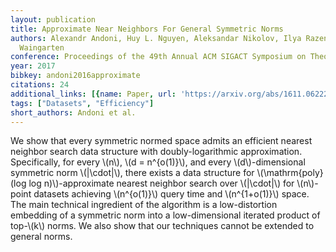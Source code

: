 ```yaml
---
layout: publication
title: Approximate Near Neighbors For General Symmetric Norms
authors: Alexandr Andoni, Huy L. Nguyen, Aleksandar Nikolov, Ilya Razenshteyn, Erik
  Waingarten
conference: Proceedings of the 49th Annual ACM SIGACT Symposium on Theory of Computing
year: 2017
bibkey: andoni2016approximate
citations: 24
additional_links: [{name: Paper, url: 'https://arxiv.org/abs/1611.06222'}]
tags: ["Datasets", "Efficiency"]
short_authors: Andoni et al.
---
```

We show that every symmetric normed space admits an efficient nearest
neighbor search data structure with doubly-logarithmic approximation.
Specifically, for every \\(n\\), \\(d = n^\{o(1)\}\\), and every \\(d\\)-dimensional
symmetric norm \\(\|\cdot\|\\), there exists a data structure for
\\(\mathrm\{poly\}(log log n)\\)-approximate nearest neighbor search over
\\(\|\cdot\|\\) for \\(n\\)-point datasets achieving \\(n^\{o(1)\}\\) query time and
\\(n^\{1+o(1)\}\\) space. The main technical ingredient of the algorithm is a
low-distortion embedding of a symmetric norm into a low-dimensional iterated
product of top-\\(k\\) norms.
  We also show that our techniques cannot be extended to general norms.